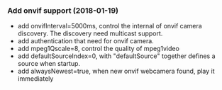 
### Add onvif support (2018-01-19)
* add onvifInterval=5000ms, control the internal of onvif camera discovery. The discovery need multicast support.
* add authentication that need for onvif camera.
* add mpeg1Qscale=8, control the quality of mpeg1video
* add defaultSourceIndex=0, with "defaultSource" together defines a source when startup.
* add alwaysNewest=true, when new onvif webcamera found, play it immediately
